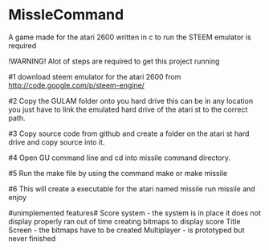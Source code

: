 MissleCommand
=============

A game made for the atari 2600 written in c to run the STEEM emulator is required


!WARNING! Alot of steps are required to get this project running


#1 download steem emulator for the atari 2600 from http://code.google.com/p/steem-engine/

#2 Copy the GULAM folder onto you hard drive this can be in any location you just have to link the emulated hard drive of the atari st to the correct path.

#3 Copy source code from github and create a folder on the atari st hard drive and copy source into it.

#4 Open GU command line and cd into missile command directory.

#5 Run the make file by using the command make or make missile

#6 This will create a executable for the atari named missile run missile and enjoy



#unimplemented features#
Score system - the system is in place it does not display properly ran out of time creating bitmaps to display score 
Title Screen - the bitmaps have to be created
Multiplayer - is prototyped but never finished
